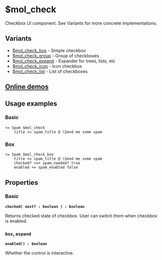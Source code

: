 # $mol_check

Checkbox UI component. See Variants for more concrete implementations.

## Variants

- [$mol_check_box](box) - Simple checkbox
- [$mol_check_group](group) -  Group of checkboxes
- [$mol_check_expand](expand) - Expander for trees, lists, etc
- [$mol_check_icon](icon) - Icon checkbox
- [$mol_check_list](list) - List of checkboxes

## [Online demos](https://mol.hyoo.ru/#!section=demos/filter=%20checkbox)

## Usage examples

### Basic

```
<= Spam $mol_check
	title <= spam_title @ \Send me some spam
```

### Box

```
<= Spam $mol_check_box
	title <= spam_title @ \Send me some spam
	checked? <=> spam_needed? true
	enabled <= spam_enabled false
```

## Properties

### Basic

**`checked( next? : boolean ) : boolean`**

Returns checked state of checkbox. User can switch them when checkbox is enabled.

### `box`, `expand`

**`enabled() : boolean`**

Whether the control is interactive.
